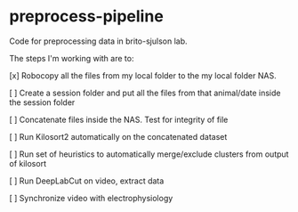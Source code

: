 # preprocess-pipeline
Code for preprocessing data in brito-sjulson lab.

The steps I'm working with are to:

[x] Robocopy all the files from my local folder to the my local folder NAS.

[ ] Create a session folder and put all the files from that animal/date inside the session folder

[ ] Concatenate files inside the NAS. Test for integrity of file

[ ] Run Kilosort2 automatically on the concatenated dataset

[ ] Run set of heuristics to automatically merge/exclude clusters from output of kilosort

[ ] Run DeepLabCut on video, extract data

[ ] Synchronize video with electrophysiology



